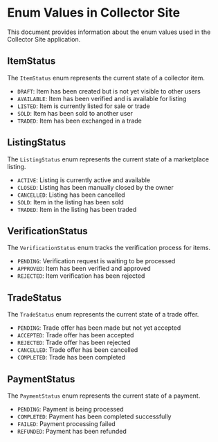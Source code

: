 # Enum Values in Collector Site

This document provides information about the enum values used in the Collector Site application.

## ItemStatus

The `ItemStatus` enum represents the current state of a collector item.

- `DRAFT`: Item has been created but is not yet visible to other users
- `AVAILABLE`: Item has been verified and is available for listing
- `LISTED`: Item is currently listed for sale or trade
- `SOLD`: Item has been sold to another user
- `TRADED`: Item has been exchanged in a trade

## ListingStatus

The `ListingStatus` enum represents the current state of a marketplace listing.

- `ACTIVE`: Listing is currently active and available
- `CLOSED`: Listing has been manually closed by the owner
- `CANCELLED`: Listing has been cancelled
- `SOLD`: Item in the listing has been sold
- `TRADED`: Item in the listing has been traded

## VerificationStatus

The `VerificationStatus` enum tracks the verification process for items.

- `PENDING`: Verification request is waiting to be processed
- `APPROVED`: Item has been verified and approved
- `REJECTED`: Item verification has been rejected

## TradeStatus

The `TradeStatus` enum represents the current state of a trade offer.

- `PENDING`: Trade offer has been made but not yet accepted
- `ACCEPTED`: Trade offer has been accepted
- `REJECTED`: Trade offer has been rejected
- `CANCELLED`: Trade offer has been cancelled
- `COMPLETED`: Trade has been completed

## PaymentStatus

The `PaymentStatus` enum represents the current state of a payment.

- `PENDING`: Payment is being processed
- `COMPLETED`: Payment has been completed successfully
- `FAILED`: Payment processing failed
- `REFUNDED`: Payment has been refunded 